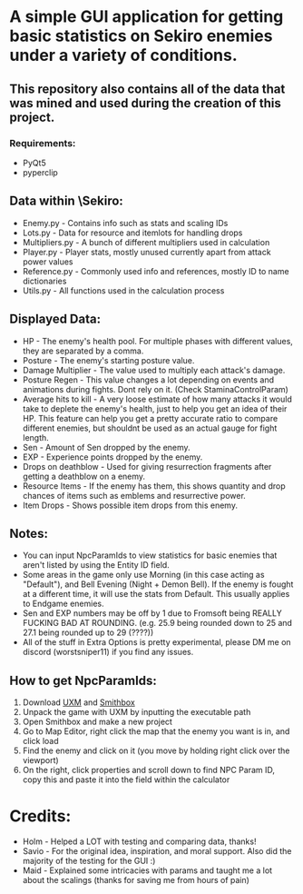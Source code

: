 # A simple GUI application for getting basic statistics on Sekiro enemies under a variety of conditions.
## This repository also contains all of the data that was mined and used during the creation of this project. 
### Requirements:
 - PyQt5
 - pyperclip 

## Data within \Sekiro:
 - Enemy.py - Contains info such as stats and scaling IDs
 - Lots.py - Data for resource and itemlots for handling drops
 - Multipliers.py - A bunch of different multipliers used in calculation
 - Player.py - Player stats, mostly unused currently apart from attack power values
 - Reference.py - Commonly used info and references, mostly ID to name dictionaries
 - Utils.py - All functions used in the calculation process

## Displayed Data:
 - HP - The enemy's health pool. For multiple phases with different values, they are separated by a comma.
 - Posture - The enemy's starting posture value.
 - Damage Multiplier - The value used to multiply each attack's damage.
 - Posture Regen - This value changes a lot depending on events and animations during fights. Dont rely on it. (Check StaminaControlParam)
 - Average hits to kill - A very loose estimate of how many attacks it would take to deplete the enemy's health, just to help you get an idea of their HP. This feature can help you get a pretty accurate ratio to compare different enemies, but shouldnt be used as an actual gauge for fight length.
 - Sen - Amount of Sen dropped by the enemy.
 - EXP - Experience points dropped by the enemy.
 - Drops on deathblow - Used for giving resurrection fragments after getting a deathblow on a enemy.
 - Resource Items - If the enemy has them, this shows quantity and drop chances of items such as emblems and resurrective power.
 - Item Drops - Shows possible item drops from this enemy.

## Notes:
 - You can input NpcParamIds to view statistics for basic enemies that aren't listed by using the Entity ID field.
 - Some areas in the game only use Morning (in this case acting as "Default"), and Bell Evening (Night + Demon Bell). If the enemy is fought at a different time, it will use the stats from Default. This usually applies to Endgame enemies.
 - Sen and EXP numbers may be off by 1 due to Fromsoft being REALLY FUCKING BAD AT ROUNDING. (e.g. 25.9 being rounded down to 25 and 27.1 being rounded up to 29 (????))
 - All of the stuff in Extra Options is pretty experimental, please DM me on discord (worstsniper11) if you find any issues.

## How to get NpcParamIds:
1. Download [UXM](https://www.nexusmods.com/eldenring/mods/1651?tab=files) and [Smithbox](https://github.com/vawser/Smithbox/releases)
2. Unpack the game with UXM by inputting the executable path
3. Open Smithbox and make a new project
4. Go to Map Editor, right click the map that the enemy you want is in, and click load
5. Find the enemy and click on it (you move by holding right click over the viewport)
6. On the right, click properties and scroll down to find NPC Param ID, copy this and paste it into the field within the calculator

# Credits:
 - Holm - Helped a LOT with testing and comparing data, thanks!
 - Savio - For the original idea, inspiration, and moral support. Also did the majority of the testing for the GUI :)
 - Maid - Explained some intricacies with params and taught me a lot about the scalings (thanks for saving me from hours of pain)
